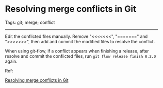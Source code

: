 # Resolving merge conflicts in Git
Tags: git; merge; conflict

------

Edit the conflicted files manually.
Remove "<<<<<<<", "=======" and ">>>>>>>",
then add and commit the modified files to resolve the conflict.

When using git-flow, if a conflict appears when finishing a release,
after resolve and commit the conflicted files,
run `git flow release finish 0.2.0` again.

Ref:

[Resolving merge conflicts in Git](http://genomewiki.ucsc.edu/index.php/Resolving_merge_conflicts_in_Git)
